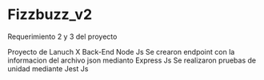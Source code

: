 # Fizzbuzz_v2
Requerimiento 2 y 3 del proyecto

Proyecto de Lanuch X Back-End Node Js
Se crearon endpoint con la informacion del archivo json medianto Express Js 
Se realizaron pruebas de unidad mediante Jest Js
